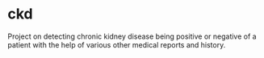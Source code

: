 # ckd
Project on detecting chronic kidney disease being positive or negative of a patient with the help of various other medical reports and history.
